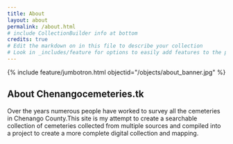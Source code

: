 ```yaml
---
title: About
layout: about
permalink: /about.html
# include CollectionBuilder info at bottom
credits: true
# Edit the markdown on in this file to describe your collection
# Look in _includes/feature for options to easily add features to the page
---
```


{% include feature/jumbotron.html objectid="/objects/about_banner.jpg" %}

## About Chenangocemeteries.tk

Over the years numerous people have worked to survey all the cemeteries in Chenango County.This site is my attempt to create a searchable collection of cemeteries collected from multiple sources and compiled into a project to create a more complete digital collection and mapping. 